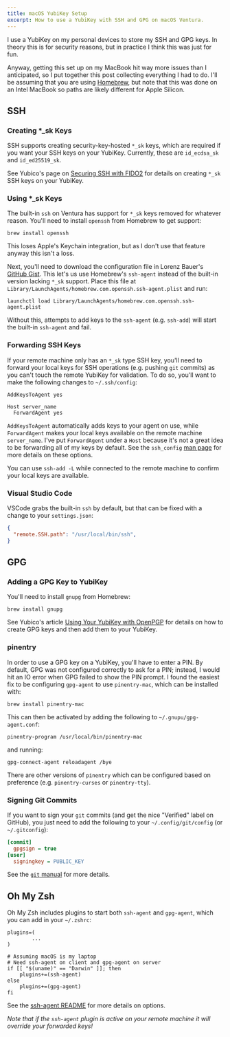 ```yaml
---
title: macOS YubiKey Setup
excerpt: How to use a YubiKey with SSH and GPG on macOS Ventura.
---
```


I use a YubiKey on my personal devices to store my SSH and GPG keys.
In theory this is for security reasons, but in practice I think this was just for fun.

Anyway, getting this set up on my MacBook hit way more issues than I anticipated, so I put together this post collecting everything I had to do.
I'll be assuming that you are using [Homebrew](https://brew.sh/), but note that this was done on an Intel MacBook so paths are likely different for Apple Silicon.

## SSH

### Creating *_sk Keys

SSH supports creating security-key-hosted `*_sk` keys, which are required if you want your SSH keys on your YubiKey.
Currently, these are `id_ecdsa_sk` and `id_ed25519_sk`.

See Yubico's page on [Securing SSH with FIDO2](https://developers.yubico.com/SSH/Securing_SSH_with_FIDO2.html) for details on creating `*_sk` SSH keys on your YubiKey.

### Using *_sk Keys

The built-in `ssh` on Ventura has support for `*_sk` keys removed for whatever reason.
You'll need to install `openssh` from Homebrew to get support:

```shell
brew install openssh
```

This loses Apple's Keychain integration, but as I don't use that feature anyway this isn't a loss.

Next, you'll need to download the configuration file in Lorenz Bauer's [GitHub Gist](https://gist.github.com/lmb/e4448973daf99f0cc4a182a4e1811f93).
This let's us use Homebrew's `ssh-agent` instead of the built-in version lacking `*_sk` support.
Place this file at `Library/LaunchAgents/homebrew.com.openssh.ssh-agent.plist` and run:

```shell
launchctl load Library/LaunchAgents/homebrew.com.openssh.ssh-agent.plist
```

Without this, attempts to add keys to the `ssh-agent` (e.g. `ssh-add`) will start the built-in `ssh-agent` and fail.

### Forwarding SSH Keys

If your remote machine only has an `*_sk` type SSH key, you'll need to forward your local keys for SSH operations (e.g. pushing `git` commits) as you can't touch the remote YubiKey for validation.
To do so, you'll want to make the following changes to `~/.ssh/config`:

```
AddKeysToAgent yes

Host server_name
  ForwardAgent yes
```

`AddKeysToAgent` automatically adds keys to your agent on use, while `ForwardAgent` makes your local keys available on the remote machine `server_name`.
I've put `ForwardAgent` under a `Host` because it's not a great idea to be forwarding all of my keys by default.
See the `ssh_config` [man page](https://man7.org/linux/man-pages/man5/ssh_config.5.html) for more details on these options.

You can use `ssh-add -L` while connected to the remote machine to confirm your local keys are available.

### Visual Studio Code

VSCode grabs the built-in `ssh` by default, but that can be fixed with a change to your `settings.json`:

```json
{
  "remote.SSH.path": "/usr/local/bin/ssh",
}
```

## GPG

### Adding a GPG Key to YubiKey

You'll need to install `gnupg` from Homebrew:

```shell
brew install gnupg
```

See Yubico's article [Using Your YubiKey with OpenPGP](https://support.yubico.com/hc/en-us/articles/360013790259-Using-Your-YubiKey-with-OpenPGP) for details on how to create GPG keys and then add them to your YubiKey.

### pinentry

In order to use a GPG key on a YubiKey, you'll have to enter a PIN.
By default, GPG was not configured correctly to ask for a PIN; instead, I would hit an IO error when GPG failed to show the PIN prompt.
I found the easiest fix to be configuring `gpg-agent` to use `pinentry-mac`, which can be installed with:

```shell
brew install pinentry-mac
```

This can then be activated by adding the following to `~/.gnupu/gpg-agent.conf`:

```
pinentry-program /usr/local/bin/pinentry-mac
```

and running:

```shell
gpg-connect-agent reloadagent /bye
```

There are other versions of `pinentry` which can be configured based on preference (e.g. `pinentry-curses` or `pinentry-tty`).

### Signing Git Commits

If you want to sign your `git` commits (and get the nice "Verified" label on GitHub), you just need to add the following to your `~/.config/git/config` (or `~/.gitconfig`):

```ini
[commit]
  gpgsign = true
[user]
  signingkey = PUBLIC_KEY
```

See the [`git` manual](https://git-scm.com/book/en/v2/Git-Tools-Signing-Your-Work) for more details.

## Oh My Zsh

Oh My Zsh includes plugins to start both `ssh-agent` and `gpg-agent`, which you can add in your `~/.zshrc`:

```shell
plugins=(
        ...
)

# Assuming macOS is my laptop
# Need ssh-agent on client and gpg-agent on server
if [[ "$(uname)" == "Darwin" ]]; then
    plugins+=(ssh-agent)
else
    plugins+=(gpg-agent)
fi
```

See the [ssh-agent README](https://github.com/ohmyzsh/ohmyzsh/tree/master/plugins/ssh-agent) for more details on options.

*Note that if the `ssh-agent` plugin is active on your remote machine it will override your forwarded keys!*